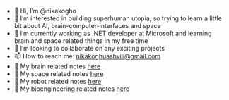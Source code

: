 - 👋 Hi, I’m @nikakogho
- 👀 I’m interested in building superhuman utopia, so trying to learn a little bit about AI, brain-computer-interfaces and space
- 🌱 I’m currently working as .NET developer at Microsoft and learning brain and space related things in my free time
- 💞️ I’m looking to collaborate on any exciting projects
- 📫 How to reach me: nikakoghuashvili@gmail.com
- 🧠 My brain related notes [here](https://publish.obsidian.md/nikakogho-neuroscience)
- 🚀 My space related notes [here](https://publish.obsidian.md/nikakogho-space)
- 🤖 My robot related notes [here](https://publish.obsidian.md/nikakogho-robots)
- 🧬 My bioengineering related notes [here](https://publish.obsidian.md/nikakogho-bioengineering)
